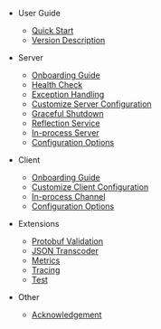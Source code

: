 - User Guide
  - [Quick Start](en-us/guide/quickstart.md)
  - [Version Description](en-us/guide/version.md)

- Server
  - [Onboarding Guide](en-us/server/onboarding.md)
  - [Health Check](en-us/server/health-check.md)
  - [Exception Handling](en-us/server/exception-handling.md)
  - [Customize Server Configuration](en-us/server/customize-server-config.md)
  - [Graceful Shutdown](en-us/server/graceful-shutdown.md)
  - [Reflection Service](en-us/server/reflection-service.md)
  - [In-process Server](en-us/server/in-process-server.md)
  - [Configuration Options](en-us/server/configuration.md)

- Client
  - [Onboarding Guide](en-us/client/onboarding.md)
  - [Customize Client Configuration](en-us/client/customize-client-config.md)
  - [In-process Channel](en-us/client/in-process-channel.md)
  - [Configuration Options](en-us/client/configuration.md)

- Extensions
  - [Protobuf Validation](en-us/extension/protobuf-validation.md)
  - [JSON Transcoder](en-us/extension/json-transcoder.md)
  - [Metrics](en-us/extension/metrics.md)
  - [Tracing](en-us/extension/tracing.md)
  - [Test](en-us/extension/test.md)

- Other
  - [Acknowledgement](en-us/other/acknowledgement.md)